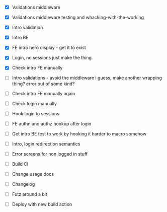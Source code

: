 - [x] Validations middleware

- [x] Validations middleware testing and whacking-with-the-working

- [x] Intro validation

- [x] Intro BE
- [x] FE intro hero display - get it to exist
- [x] Login, no sessions just make the thing

- [x] Check intro FE manually
- [ ] Intro validations - avoid the middleware i guess, make another wrapping thing? error out of some kind?
- [ ] Check intro FE manually again
- [ ] Check login manually
- [ ] Hook login to sessions
- [ ] FE authn and authz hookup after login
- [ ] Get intro BE test to work by hooking it harder to macro somehow
- [ ] Intro, login redirection semantics
- [ ] Error screens for non logged in stuff

- [ ] Build CI
- [ ] Change usage docs
- [ ] Changelog
- [ ] Futz around a bit
- [ ] Deploy with new build action
